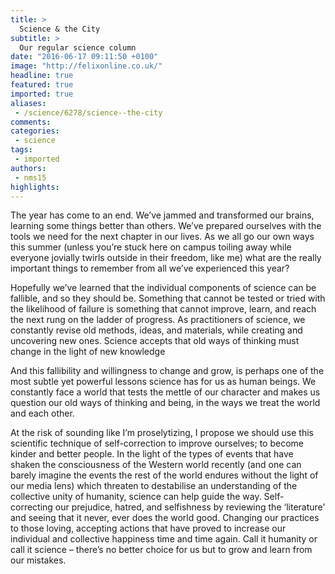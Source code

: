 ```yaml
---
title: >
  Science & the City
subtitle: >
  Our regular science column
date: "2016-06-17 09:11:50 +0100"
image: "http://felixonline.co.uk/"
headline: true
featured: true
imported: true
aliases:
 - /science/6278/science--the-city
comments:
categories:
 - science
tags:
 - imported
authors:
 - nms15
highlights:
---
```


The year has come to an end. We’ve jammed and transformed our brains, learning some things better than others. We’ve prepared ourselves with the tools we need for the next chapter in our lives. As we all go our own ways this summer (unless you’re stuck here on campus toiling away while everyone jovially twirls outside in their freedom, like me) what are the really important things to remember from all we’ve experienced this year?

Hopefully we’ve learned that the individual components of science can be fallible, and so they should be. Something that cannot be tested or tried with the likelihood of failure is something that cannot improve, learn, and reach the next rung on the ladder of progress. As practitioners of science, we constantly revise old methods, ideas, and materials, while creating and uncovering new ones. Science accepts that old ways of thinking must change in the light of new knowledge

And this fallibility and willingness to change and grow, is perhaps one of the most subtle yet powerful lessons science has for us as human beings. We constantly face a world that tests the mettle of our character and makes us question our old ways of thinking and being, in the ways we treat the world and each other.

At the risk of sounding like I’m proselytizing, I propose we should use this scientific technique of self-correction to improve ourselves; to become kinder and better people. In the light of the types of events that have shaken the consciousness of the Western world recently (and one can barely imagine the events the rest of the world endures without the light of our media lens) which threaten to destabilise an understanding of the collective unity of humanity, science can help guide the way. Self-correcting our prejudice, hatred, and selfishness by reviewing the ‘literature’ and seeing that it never, ever does the world good. Changing our practices to those loving, accepting actions that have proved to increase our individual and collective happiness time and time again. Call it humanity or call it science – there’s no better choice for us but to grow and learn from our mistakes.
